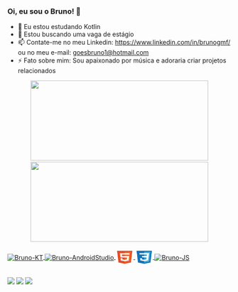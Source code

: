 ### Oi, eu sou o Bruno! 👋

- 🌱 Eu estou estudando Kotlin
- 👯 Estou buscando uma vaga de estágio
- 📫 Contate-me no meu Linkedin: https://www.linkedin.com/in/brunogmf/ ou no meu e-mail: goesbruno1@hotmail.com
- ⚡ Fato sobre mim: Sou apaixonado por música e adoraria criar projetos relacionados

<div align="center">
  <a href="https://github.com/Goesbruno">
  <img height="180em" width="400em" src="https://github-readme-stats.vercel.app/api?username=Goesbruno&show_icons=true&theme=dark&include_all_commits=true&count_private=true"/>
  <img height="180em" width="400em" src="https://github-readme-stats.vercel.app/api/top-langs/?username=Goesbruno&layout=compact&langs_count=7&theme=dark"/>
</div>

  
<div style="display: inline_block"><br>
  <img align="center" alt="Bruno-KT" height="30" width="40" src="https://cdn.jsdelivr.net/gh/devicons/devicon/icons/kotlin/kotlin-original.svg">
  <img align="center" alt="Bruno-AndroidStudio" height="30" width="40" src="https://cdn.jsdelivr.net/gh/devicons/devicon/icons/androidstudio/androidstudio-original.svg">
  <img align="center" alt="Bruno-HTML" height="30" width="40" src="https://raw.githubusercontent.com/devicons/devicon/master/icons/html5/html5-original.svg">
  <img align="center" alt="Bruno-CSS" height="30" width="40" src="https://raw.githubusercontent.com/devicons/devicon/master/icons/css3/css3-original.svg">
  <img align="center" alt="Bruno-JS" height="30" width="40" src="https://cdn.jsdelivr.net/gh/devicons/devicon/icons/javascript/javascript-original.svg">

</div>
  
  ##
 
<div> 
  <a href="https://www.linkedin.com/in/brunogmf/" target="_blank"><img src="https://img.shields.io/badge/-LinkedIn-%230077B5?style=for-the-badge&logo=linkedin&logoColor=white" target="_blank"></a> 
  <a href="https://instagram.com/unknowbruno" target="_blank"><img src="https://img.shields.io/badge/-Instagram-%23E4405F?style=for-the-badge&logo=instagram&logoColor=white" target="_blank"></a>
 <a href="https://discordapp.com/users/DirtyDan#5986" target="_blank"><img src="https://img.shields.io/badge/Discord-7289DA?style=for-the-badge&logo=discord&logoColor=white" target="_blank"></a> 
  
 
 
</div>
